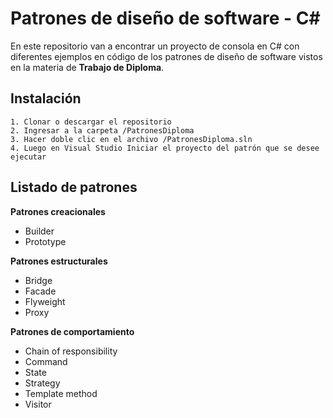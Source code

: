 # Patrones de diseño de software - C#

En este repositorio van a encontrar un proyecto de consola en C# con diferentes ejemplos en código de los patrones de diseño de software vistos en la materia de **Trabajo de Diploma**.

## Instalación
    1. Clonar o descargar el repositorio
    2. Ingresar a la carpeta /PatronesDiploma
    3. Hacer doble clic en el archivo /PatronesDiploma.sln
    4. Luego en Visual Studio Iniciar el proyecto del patrón que se desee ejecutar



## Listado de patrones

**Patrones creacionales**
- Builder 
- Prototype

**Patrones estructurales**
- Bridge
- Facade
- Flyweight
- Proxy

**Patrones de comportamiento**
- Chain of responsibility
- Command
- State
- Strategy
- Template method
- Visitor
